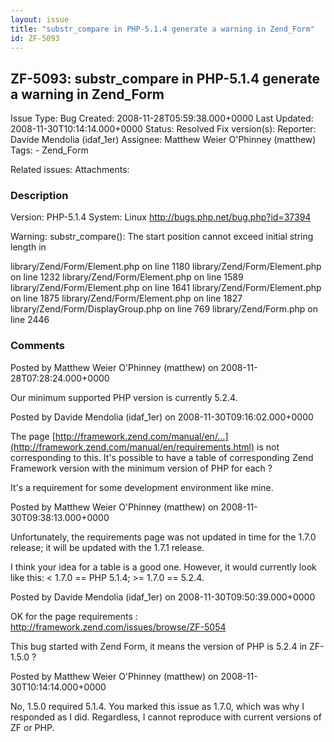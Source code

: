 ```yaml
---
layout: issue
title: "substr_compare in PHP-5.1.4 generate a warning in Zend_Form"
id: ZF-5093
---
```


ZF-5093: substr\_compare in PHP-5.1.4 generate a warning in Zend\_Form
----------------------------------------------------------------------

 Issue Type: Bug Created: 2008-11-28T05:59:38.000+0000 Last Updated: 2008-11-30T10:14:14.000+0000 Status: Resolved Fix version(s): 
 Reporter:  Davide Mendolia (idaf\_1er)  Assignee:  Matthew Weier O'Phinney (matthew)  Tags: - Zend\_Form
 
 Related issues: 
 Attachments: 
### Description

Version: PHP-5.1.4 System: Linux <http://bugs.php.net/bug.php?id=37394>

Warning: substr\_compare(): The start position cannot exceed initial string length in

library/Zend/Form/Element.php on line 1180 library/Zend/Form/Element.php on line 1232 library/Zend/Form/Element.php on line 1589 library/Zend/Form/Element.php on line 1641 library/Zend/Form/Element.php on line 1875 library/Zend/Form/Element.php on line 1827 library/Zend/Form/DisplayGroup.php on line 769 library/Zend/Form.php on line 2446

 

 

### Comments

Posted by Matthew Weier O'Phinney (matthew) on 2008-11-28T07:28:24.000+0000

Our minimum supported PHP version is currently 5.2.4.

 

 

Posted by Davide Mendolia (idaf\_1er) on 2008-11-30T09:16:02.000+0000

The page [http://framework.zend.com/manual/en/…](http://framework.zend.com/manual/en/requirements.html) is not corresponding to this. It's possible to have a table of corresponding Zend Framework version with the minimum version of PHP for each ?

It's a requirement for some development environment like mine.

 

 

Posted by Matthew Weier O'Phinney (matthew) on 2008-11-30T09:38:13.000+0000

Unfortunately, the requirements page was not updated in time for the 1.7.0 release; it will be updated with the 1.7.1 release.

I think your idea for a table is a good one. However, it would currently look like this: < 1.7.0 == PHP 5.1.4; >= 1.7.0 == 5.2.4.

 

 

Posted by Davide Mendolia (idaf\_1er) on 2008-11-30T09:50:39.000+0000

OK for the page requirements : <http://framework.zend.com/issues/browse/ZF-5054>

This bug started with Zend Form, it means the version of PHP is 5.2.4 in ZF-1.5.0 ?

 

 

Posted by Matthew Weier O'Phinney (matthew) on 2008-11-30T10:14:14.000+0000

No, 1.5.0 required 5.1.4. You marked this issue as 1.7.0, which was why I responded as I did. Regardless, I cannot reproduce with current versions of ZF or PHP.

 

 